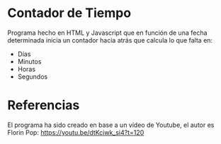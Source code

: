 # Contador de Tiempo

Programa hecho en HTML y Javascript que en función de una fecha determinada inicia un contador hacia atrás que calcula lo que falta en:

* Días
* Minutos
* Horas
* Segundos

# Referencias

El programa ha sido creado en base a un vídeo de Youtube, el autor es Florin Pop: https://youtu.be/dtKciwk_si4?t=120
